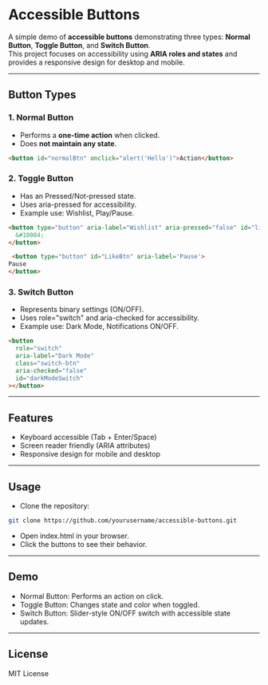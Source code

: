 # Accessible Buttons

A simple demo of **accessible buttons** demonstrating three types: **Normal Button**, **Toggle Button**, and **Switch Button**.  
This project focuses on accessibility using **ARIA roles and states** and provides a responsive design for desktop and mobile.

---

## Button Types

### 1. Normal Button

- Performs a **one-time action** when clicked.
- Does **not maintain any state**.

```html
<button id="normalBtn" onclick="alert('Hello')">Action</button>
```

### 2. Toggle Button

- Has an Pressed/Not-pressed state.
- Uses aria-pressed for accessibility.
- Example use: Wishlist, Play/Pause.

```html
<button type="button" aria-label="Wishlist" aria-pressed="false" id="likeBtn">
  &#10084;
</button>
```
```html
 <button type="button" id="LikeBtn" aria-label='Pause'>
Pause
</button>
```

### 3. Switch Button

- Represents binary settings (ON/OFF).
- Uses role="switch" and aria-checked for accessibility.
- Example use: Dark Mode, Notifications ON/OFF.

```html
<button
  role="switch"
  aria-label="Dark Mode"
  class="switch-btn"
  aria-checked="false"
  id="darkModeSwitch"
></button>
```

---

## Features

- Keyboard accessible (Tab + Enter/Space)
- Screen reader friendly (ARIA attributes)
- Responsive design for mobile and desktop

---

## Usage

- Clone the repository:

```bash
git clone https://github.com/yourusername/accessible-buttons.git
```

- Open index.html in your browser.
- Click the buttons to see their behavior.

---

## Demo

- Normal Button: Performs an action on click.
- Toggle Button: Changes state and color when toggled.
- Switch Button: Slider-style ON/OFF switch with accessible state updates.

---

## License

MIT License
